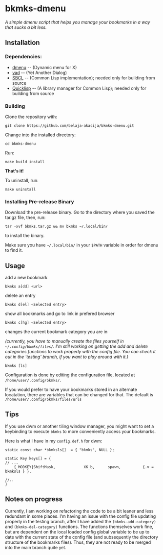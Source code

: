 # bkmks-dmenu
_A simple dmenu script that helps you manage your bookmarks in a way that sucks a bit less._

## Installation
### Dependencies:
- [dmenu](https://tools.suckless.org/dmenu/) -- (Dynamic menu for X)
- [yad](https://github.com/v1cont/yad) -- (Yet Another Dialog)
- [SBCL](https://www.sbcl.org/platform-table.html) -- (Common Lisp implementation); needed only for building from source
- [Quicklisp](https://www.quicklisp.org/beta/) -- (A library manager for Common Lisp); needed only for building from source

### Building
Clone the repository with:

`git clone https://github.com/belaja-akacija/bkmks-dmenu.git`

Change into the installed directory:

`cd bkmks-dmenu`

Run:

`make build install`

__That's it!__

To uninstall, run:

`make uninstall`

### Installing Pre-release Binary
Download the pre-release binary.
Go to the directory where you saved the tar.gz file, then,
run:

`tar -xvf bkmks.tar.gz && mv bkmks ~/.local/bin/`

to install the binary.

Make sure you have `~/.local/bin/` in your `$PATH` variable in order for dmenu to find it.


## Usage

add a new bookmark

`bkmks a[dd] <url>`

delete an entry

`bkmks d[el] <selected entry>`

show all bookmarks and go to link in prefered browser

`bkmks c[hg] <selected entry>`

changes the current bookmark category you are in

_(currently, you have to manually create the files yourself in `~/.config/bkmks/files/`. I'm still working on getting the add and delete categories functions to work properly with the config file. You can check it out in the 'testing' branch, if you want to play around with it.)_

`bkmks [ls]`

Configuration is done by editing the configuration file, located at `/home/user/.config/bkmks/`.

If you would prefer to have your bookmarks stored in an alternate locatation, there are variables that can be changed for that. The default is `/home/user/.config/bkmks/files/urls`


## Tips

If you use dwm or another tiling window manager, you might want to set a keybinding to execute `bkmks` to more conveniently access your bookmarks.

Here is what I have in my `config.def.h` for dwm:
```
static const char *bkmksls[]  = { "bkmks", NULL };

static Key keys[] = {
// ...
	{ MODKEY|ShiftMask,             XK_b,      spawn,          {.v = bkmksls } },

//..
}

```

## Notes on progress

Currently, I am working on refactoring the code to be a bit leaner and less redundant in some places.
I'm having an issue with the config file updating properly in the testing branch, after I have added the `(bkmks-add-category)` and `(bkmks-del-category)` functions.
The functions themselves work fine, but are dependent on the local loaded config global variable to be up to date with the current state of the config file (and subsequently the directory structure of the bookmarks files). Thus, they are not ready to be merged into the main branch quite yet.
